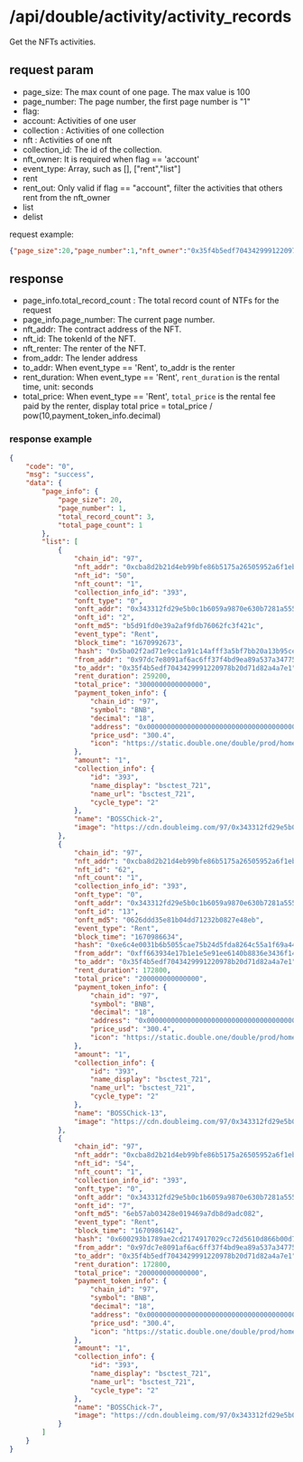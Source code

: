 # /api/double/activity/activity_records
Get the NFTs activities.

## request param
- page_size: The max count of one page. The max value is 100
- page_number: The page number, the first page number is "1"
- flag: 
 - account:  Activities of one user
 - collection :  Activities of one collection
 - nft : Activities of one nft
- collection_id:  The id of the collection.
- nft_owner: It is required when flag == 'account'
- event_type: Array, such as [], ["rent","list"]
 - rent
 - rent_out: Only valid if flag ==  "account", filter the activities that others rent from the nft_owner
 - list
 - delist
  

request example: 
```json
{"page_size":20,"page_number":1,"nft_owner":"0x35f4b5edf7043429991220978b20d71d82a4a7e1","collection_id":"318","chain_id":"","flag":"account","event_type":["rent_out"]}
```
## response
- page_info.total_record_count : The total record count of NTFs for the request
- page_info.page_number: The current page number.
- nft_addr: The contract address of the NFT.
- nft_id: The tokenId of the NFT.
- nft_renter: The renter of the NFT.
- from_addr: The lender address
- to_addr: When event_type == 'Rent', to_addr is the renter
- rent_duration: When event_type == 'Rent', `rent_duration` is the rental time, unit: seconds
- total_price: When event_type == 'Rent', `total_price` is the rental fee paid by the renter,  display total price = total_price / pow(10,payment_token_info.decimal)

### response example

```json
{
	"code": "0",
	"msg": "success",
	"data": {
		"page_info": {
			"page_size": 20,
			"page_number": 1,
			"total_record_count": 3,
			"total_page_count": 1
		},
		"list": [
			{
				"chain_id": "97",
				"nft_addr": "0xcba8d2b21d4eb99bfe86b5175a26505952a6f1eb",
				"nft_id": "50",
				"nft_count": "1",
				"collection_info_id": "393",
				"onft_type": "0",
				"onft_addr": "0x343312fd29e5b0c1b6059a9870e630b7281a5554",
				"onft_id": "2",
				"onft_md5": "b5d91fd0e39a2af9fdb76062fc3f421c",
				"event_type": "Rent",
				"block_time": "1670992673",
				"hash": "0x5ba02f2ad71e9cc1a91c14afff3a5bf7bb20a13b95cee8ddd469604c750d4193",
				"from_addr": "0x97dc7e8091af6ac6ff37f4bd9ea89a537a34775d",
				"to_addr": "0x35f4b5edf7043429991220978b20d71d82a4a7e1",
				"rent_duration": 259200,
				"total_price": "3000000000000000",
				"payment_token_info": {
					"chain_id": "97",
					"symbol": "BNB",
					"decimal": "18",
					"address": "0x0000000000000000000000000000000000000000",
					"price_usd": "300.4",
					"icon": "https://static.double.one/double/prod/homepage/payment-token/BNB.png"
				},
				"amount": "1",
				"collection_info": {
					"id": "393",
					"name_display": "bsctest_721",
					"name_url": "bsctest_721",
					"cycle_type": "2"
				},
				"name": "BOSSChick-2",
				"image": "https://cdn.doubleimg.com/97/0x343312fd29e5b0c1b6059a9870e630b7281a5554/2/0/aHR0cHM6Ly9pbWdtYXRpYy5sb3NlcmNoaWNrLmZpLzQtMi1s.png"
			},
			{
				"chain_id": "97",
				"nft_addr": "0xcba8d2b21d4eb99bfe86b5175a26505952a6f1eb",
				"nft_id": "62",
				"nft_count": "1",
				"collection_info_id": "393",
				"onft_type": "0",
				"onft_addr": "0x343312fd29e5b0c1b6059a9870e630b7281a5554",
				"onft_id": "13",
				"onft_md5": "0626ddd35e81b04dd71232b0827e48eb",
				"event_type": "Rent",
				"block_time": "1670986634",
				"hash": "0xe6c4e0031b6b5055cae75b24d5fda8264c55a1f69a441740c9294225d6b89bef",
				"from_addr": "0xff663934e17b1e1e5e91ee6140b8836e3436f140",
				"to_addr": "0x35f4b5edf7043429991220978b20d71d82a4a7e1",
				"rent_duration": 172800,
				"total_price": "200000000000000",
				"payment_token_info": {
					"chain_id": "97",
					"symbol": "BNB",
					"decimal": "18",
					"address": "0x0000000000000000000000000000000000000000",
					"price_usd": "300.4",
					"icon": "https://static.double.one/double/prod/homepage/payment-token/BNB.png"
				},
				"amount": "1",
				"collection_info": {
					"id": "393",
					"name_display": "bsctest_721",
					"name_url": "bsctest_721",
					"cycle_type": "2"
				},
				"name": "BOSSChick-13",
				"image": "https://cdn.doubleimg.com/97/0x343312fd29e5b0c1b6059a9870e630b7281a5554/13/0/aHR0cHM6Ly9pbWdtYXRpYy5sb3NlcmNoaWNrLmZpLzQtMTMtbA.png"
			},
			{
				"chain_id": "97",
				"nft_addr": "0xcba8d2b21d4eb99bfe86b5175a26505952a6f1eb",
				"nft_id": "54",
				"nft_count": "1",
				"collection_info_id": "393",
				"onft_type": "0",
				"onft_addr": "0x343312fd29e5b0c1b6059a9870e630b7281a5554",
				"onft_id": "7",
				"onft_md5": "6eb57ab03428e019469a7db8d9adc082",
				"event_type": "Rent",
				"block_time": "1670986142",
				"hash": "0x600293b1789ae2cd2174917029cc72d5610d866b00d7a49f682fe750a7f0ed96",
				"from_addr": "0x97dc7e8091af6ac6ff37f4bd9ea89a537a34775d",
				"to_addr": "0x35f4b5edf7043429991220978b20d71d82a4a7e1",
				"rent_duration": 172800,
				"total_price": "200000000000000",
				"payment_token_info": {
					"chain_id": "97",
					"symbol": "BNB",
					"decimal": "18",
					"address": "0x0000000000000000000000000000000000000000",
					"price_usd": "300.4",
					"icon": "https://static.double.one/double/prod/homepage/payment-token/BNB.png"
				},
				"amount": "1",
				"collection_info": {
					"id": "393",
					"name_display": "bsctest_721",
					"name_url": "bsctest_721",
					"cycle_type": "2"
				},
				"name": "BOSSChick-7",
				"image": "https://cdn.doubleimg.com/97/0x343312fd29e5b0c1b6059a9870e630b7281a5554/7/0/aHR0cHM6Ly9pbWdtYXRpYy5sb3NlcmNoaWNrLmZpLzQtNy1s.png"
			}
		]
	}
}

```